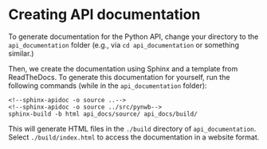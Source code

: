 

# Creating API documentation

To generate documentation for the Python API, change your directory to the `api_documentation` folder (e.g., via `cd api_documentation` or something similar.)

Then, we create the documentation using Sphinx and a template from ReadTheDocs. To generate this documentation for yourself, 
run the following commands (while in the `api_documentation` folder):

```angular2svg
<!--sphinx-apidoc -o source ..-->
<!--sphinx-apidoc -o source ../src/pynwb-->
sphinx-build -b html api_docs/source/ api_docs/build/
```

This will generate HTML files in the `./build` directory of `api_documentation`. Select `./build/index.html` to access the documentation
in a website format.

